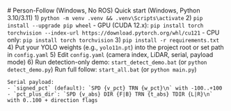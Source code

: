 \
    # Person-Follow (Windows, No ROS)
    Quick start (Windows, Python 3.10/3.11)
    1) `python -m venv .venv && .venv\Scripts\activate`
    2) `pip install --upgrade pip wheel`
       - GPU (CUDA 12.x): `pip install torch torchvision --index-url https://download.pytorch.org/whl/cu121`
       - CPU only: `pip install torch torchvision`
    3) `pip install -r requirements.txt`
    4) Put your YOLO weights (e.g., `yolo11n.pt`) into the project root or set path in `config.yaml`
    5) Edit `config.yaml` (camera index, LiDAR, serial, payload mode)
    6) Run detection-only demo: `start_detect_demo.bat` (or `python detect_demo.py`)
       Run full follow: `start_all.bat` (or `python main.py`)

    Serial payload:
    - `signed_pct` (default): `SPD {v_pct} TRN {w_pct}\n` with -100..+100
    - `pct_plus_dir`: `SPD {v_abs} DIR {F|B} TRN {t_abs} TDIR {L|R}\n` with 0..100 + direction flags
